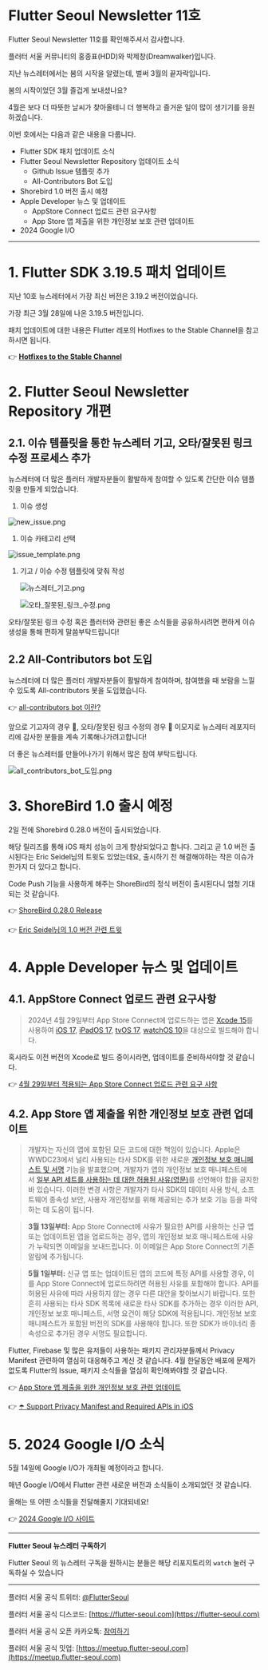 # Flutter Seoul Newsletter 11호

Flutter Seoul Newsletter 11호를 확인해주셔서 감사합니다.

플러터 서울 커뮤니티의 홍종표(HDD)와 박제창(Dreamwalker)입니다.

지난 뉴스레터에서는 봄의 시작을 알렸는데, 벌써 3월의 끝자락입니다.

봄의 시작이었던 3월 즐겁게 보내셨나요?

4월은 보다 더 따뜻한 날씨가 찾아올테니 더 행복하고 즐거운 일이 많이 생기기를 응원하겠습니다.

이번 호에서는 다음과 같은 내용을 다룹니다.

- Flutter SDK 패치 업데이트 소식
- Flutter Seoul Newsletter Repository 업데이트 소식
    - Github Issue 템플릿 추가
    - All-Contributors Bot 도입
- Shorebird 1.0 버전 출시 예정
- Apple Developer 뉴스 및 업데이트
    - AppStore Connect 업로드 관련 요구사항
    - App Store 앱 제출을 위한 개인정보 보호 관련 업데이트
- 2024 Google I/O

---

# 1. Flutter SDK 3.19.5 패치 업데이트

지난 10호 뉴스레터에서 가장 최신 버전은 3.19.2 버전이었습니다.

가장 최근 3월 28일에 나온 3.19.5 버전입니다.

패치 업데이트에 대한 내용은 Flutter 레포의 Hotfixes to the Stable Channel을 참고하시면 됩니다.

👉 [**Hotfixes to the Stable Channel**](https://github.com/flutter/flutter/wiki/Hotfixes-to-the-Stable-Channel)

# 2. Flutter Seoul Newsletter Repository 개편

## 2.1. 이슈 템플릿을 통한 뉴스레터 기고, 오타/잘못된 링크 수정 프로세스 추가

뉴스레터에 더 많은 플러터 개발자분들이 활발하게 참여할 수 있도록 간단한 이슈 템플릿을 만들게 되었습니다.

1. 이슈 생성

![new_issue.png](../assets/newsletter_11th/1.png)

1. 이슈 카테고리 선택

![issue_template.png](../assets/newsletter_11th/2.png)

1. 기고 / 이슈 수정 템플릿에 맞춰 작성
    
    ![뉴스레터_기고.png](../assets/newsletter_11th/3.png)
    
    ![오타_잘못된_링크_수정.png](../assets/newsletter_11th/4.png)
    

오타/잘못된 링크 수정 혹은 플러터와 관련된 좋은 소식들을 공유하시려면 편하게 이슈 생성을 통해 편하게 말씀부탁드립니다! 

## 2.2 All-Contributors bot 도입

뉴스레터에 더 많은 플러터 개발자분들이 활발하게 참여하며, 참여했을 때 보람을 느낄 수 있도록 All-contributors 봇을 도입했습니다.

👉 [all-contributors bot 이란?](https://allcontributors.org/)

앞으로 기고자의 경우 📝, 오타/잘못된 링크 수정의 경우 🐛 이모지로 뉴스레터 레포지터리에 감사한 분들을 계속 기록해나가려고합니다! 

더 좋은 뉴스레터를 만들어나가기 위해서 많은 참여 부탁드립니다.

![all_contributors_bot_도입.png](../assets/newsletter_11th/5.png)

# 3. ShoreBird 1.0 출시 예정

2일 전에 Shorebird 0.28.0 버전이 출시되었습니다.

해당 릴리즈를 통해 iOS 패치 성능이 크게 향상되었다고 합니다. 그리고 곧 1.0 버전 출시된다는 Eric Seidel님의 트윗도 있었는데요, 출시하기 전 해결해야하는 작은 이슈가 한가지 더 있다고 합니다.

Code Push 기능을 사용하게 해주는 ShoreBird의 정식 버전이 출시된다니 엄청 기대되는 것 같습니다.

👉 [ShoreBird 0.28.0 Release](https://twitter.com/shorebirddev/status/1773473093505147016?s=61&t=Y0C59QlgAk824_oQ14rXTg)

👉 [Eric Seidel님의 1.0 버전 관련 트윗](https://twitter.com/_eseidel/status/1773481002150858807?s=61&t=Y0C59QlgAk824_oQ14rXTg)

# 4. Apple Developer 뉴스 및 업데이트

## 4.1. AppStore Connect 업로드 관련 요구사항

> 2024년 4월 29일부터 App Store Connect에 업로드하는 앱은 [Xcode 15](https://apps.apple.com/kr/app/xcode/id497799835?mt=12)를 사용하여 [iOS 17](https://developer.apple.com/kr/ios/), [iPadOS 17](https://developer.apple.com/kr/ipados/), [tvOS 17](https://developer.apple.com/kr/tvos/), [watchOS 10](https://developer.apple.com/kr/watchos/)을 대상으로 빌드해야 합니다.
> 

혹시라도 이전 버전의 Xcode로 빌드 중이시라면, 업데이트를 준비하셔야할 것 같습니다.

👉 [4월 29일부터 적용되는 App Store Connect 업로드 관련 요구 사항](https://developer.apple.com/kr/news/?id=fxu2qp7b)

## 4.2. **App Store 앱 제출을 위한 개인정보 보호 관련 업데이트**

> 개발자는 자신의 앱에 포함된 모든 코드에 대한 책임이 있습니다. Apple은 WWDC23에서 널리 사용되는 타사 SDK를 위한 새로운 [개인정보 보호 매니페스트 및 서명](https://developer.apple.com/kr/support/third-party-SDK-requirements/) 기능을 발표했으며, 개발자가 앱의 개인정보 보호 매니페스트에서 [일부 API 세트를 사용하는 데 대한 허용된 사유(영문)](https://developer.apple.com/documentation/bundleresources/privacy_manifest_files/describing_use_of_required_reason_api)를 선언해야 함을 공지한 바 있습니다. 이러한 변경 사항은 개발자가 타사 SDK의 데이터 사용 방식, 소프트웨어 종속성 보안, 사용자 개인정보를 위해 제공되는 추가 보호 기능 등을 파악하는 데 도움이 됩니다.

> **3월 13일부터:** App Store Connect에 사유가 필요한 API를 사용하는 신규 앱 또는 업데이트된 앱을 업로드하는 경우, 앱의 개인정보 보호 매니페스트에 사유가 누락되면 이메일을 보내드립니다. 이 이메일은 App Store Connect의 기존 알림에 추가됩니다.


> **5월 1일부터:** 신규 앱 또는 업데이트된 앱의 코드에 특정 API를 사용할 경우, 이를 App Store Connect에 업로드하려면 허용된 사유를 포함해야 합니다. API를 허용된 사유에 따라 사용하지 않는 경우 다른 대안을 찾아보시기 바랍니다. 또한 흔히 사용되는 타사 SDK 목록에 새로운 타사 SDK를 추가하는 경우 이러한 API, 개인정보 보호 매니페스트, 서명 요건이 해당 SDK에 적용됩니다. 개인정보 보호 매니페스트가 포함된 버전의 SDK를 사용해야 합니다. 또한 SDK가 바이너리 종속성으로 추가된 경우 서명도 필요합니다.


Flutter, Firebase 및 많은 유저들이 사용하는 패키지 관리자분들께서 Privacy Manifest 관련하여 열심히 대응해주고 계신 것 같습니다. 4월 한달동안 배포에 문제가 없도록 Flutter의 Issue, 패키지 소식들을 열심히 확인해봐야할 것 같습니다. 

👉 [App Store 앱 제출을 위한 개인정보 보호 관련 업데이트](https://developer.apple.com/kr/news/?id=3d8a9yyh)

👉 [☂️ Support Privacy Manifest and Required APIs in iOS](https://github.com/flutter/flutter/issues/143232)

# 5. 2024 Google I/O 소식

5월 14일에 Google I/O가 개최될 예정이라고 합니다.

매년 Google I/O에서 Flutter 관련 새로운 버전과 소식들이 소개되었던 것 같습니다.

올해는 또 어떤 소식들을 전달해줄지 기대되네요!

👉 [2024 Google I/O 사이트](https://io.google/2024/intl/ko/?utm_source=devsite-hpp&utm_medium=embedded_marketing&utm_campaign=dgc-io-24&authuser=1&hl=ko)

---

**Flutter Seoul 뉴스레터 구독하기**

Flutter Seoul 의 뉴스레터 구독을 원하시는 분들은 해당 리포지토리의 `watch` 눌러 구독하실 수 있습니다

---

플러터 서울 공식 트위터: [@FlutterSeoul](https://twitter.com/flutterseoul?s=21&t=1lvvhkp7LX_b-JT8sVoYCA)

플러터 서울 공식 디스코드: [https://flutter-seoul.com](https://flutter-seoul.com)

플러터 서울 공식 오픈 카카오톡: [참여하기](https://open.kakao.com/o/gdL2Gj1e)

플러터 서울 공식 밋업: [https://meetup.flutter-seoul.com](https://meetup.flutter-seoul.com)